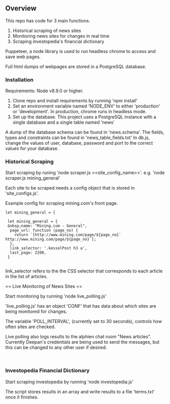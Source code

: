 ## Overview

This repo has code for 3 main functions.

1. Historical scraping of news sites 
2. Monitoring news sites for changes in real time 
3. Scraping investopedia's financial dictionary 

Puppeteer, a node library is used to run headless chrome to access and save web pages.

Full html dumps of webpages are stored in a PostgreSQL database.

### Installation

Requirements: Node v8.9.0 or higher.

1. Clone repo and install requirements by running 'npm install' 
2. Set an environment variable named 'NODE_ENV' to either 'production' or 'development'. In production, chrome runs in headless mode. 
3. Set up the database.&nbsp;This project uses a PostgreSQL instance&nbsp;with&nbsp;a single database and a single table named 'news' 

A dump of the database schema can be found in 'news.schema'. The fields, types and constraints can be found in 'news_table_fields.txt' In db.js, change the values of user, database, password and port to the correct values for your database.

### Historical Scraping

Start scraping by runing 'node scraper.js <<site_config_name>>'. e.g. 'node scraper.js mining_general'


Each site to be scraped needs a config object that is stored in 'site_configs.js'.


Example config for scraping mining.com's front page.

```
let mining_general = {

 let mining_general = { 
 &nbsp;name: "Mining.com - General",
  page_url: function (page_no) {
    return `[http://www.mining.com/page/${page_no}` http://www.mining.com/page/${page_no}`];
  },
  link_selector: '.kesselPost h3 a',
  last_page: 2200,
 }
 
```


link_selector refers to the the CSS selector that corresponds to each article in the list of articles.

== Live Monitoring of News Sites ==

Start monitoring by running 'node live_polling.js'

'live_polling.js' has an object 'CONF' that has data about which sites are being monitored for changes.

The variable 'POLL_INTERVAL', (currently set to 30 seconds), controls how often sites are checked.

Live polling also logs results to the alphien chat room "News articles". Currently Deepan's credentials are being used to send the messages, but this can be changed to any&nbsp;other user if desired.&nbsp;

&nbsp;

### Investopedia Financial Dictionary

Start scraping investopedia by running 'node investopedia.js'

The script stores results in an array and write results to a file 'terms.txt' once it finishes.&nbsp;

&nbsp;

&nbsp;

&nbsp;



